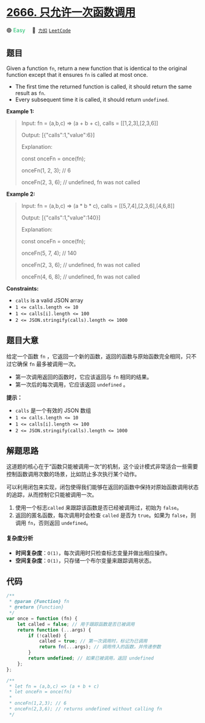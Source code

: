 # [2666. 只允许一次函数调用](https://2xiao.github.io/leetcode-js/problem/2666.html)

🟢 <font color=#15bd66>Easy</font>&emsp; 🔗&ensp;[`力扣`](https://leetcode.cn/problems/allow-one-function-call) [`LeetCode`](https://leetcode.com/problems/allow-one-function-call)

## 题目

Given a function `fn`, return a new function that is identical to the original
function except that it ensures `fn` is called at most once.

- The first time the returned function is called, it should return the same result as `fn`.
- Every subsequent time it is called, it should return `undefined`.

**Example 1:**

> Input: fn = (a,b,c) => (a + b + c), calls = [[1,2,3],[2,3,6]]
>
> Output: [{"calls":1,"value":6}]
>
> Explanation:
>
> const onceFn = once(fn);
>
> onceFn(1, 2, 3); // 6
>
> onceFn(2, 3, 6); // undefined, fn was not called

**Example 2:**

> Input: fn = (a,b,c) => (a \* b \* c), calls = [[5,7,4],[2,3,6],[4,6,8]]
>
> Output: [{"calls":1,"value":140}]
>
> Explanation:
>
> const onceFn = once(fn);
>
> onceFn(5, 7, 4); // 140
>
> onceFn(2, 3, 6); // undefined, fn was not called
>
> onceFn(4, 6, 8); // undefined, fn was not called

**Constraints:**

- `calls` is a valid JSON array
- `1 <= calls.length <= 10`
- `1 <= calls[i].length <= 100`
- `2 <= JSON.stringify(calls).length <= 1000`

## 题目大意

给定一个函数 `fn` ，它返回一个新的函数，返回的函数与原始函数完全相同，只不过它确保 `fn` 最多被调用一次。

- 第一次调用返回的函数时，它应该返回与 `fn` 相同的结果。
- 第一次后的每次调用，它应该返回 `undefined` 。

**提示：**

- `calls` 是一个有效的 JSON 数组
- `1 <= calls.length <= 10`
- `1 <= calls[i].length <= 100`
- `2 <= JSON.stringify(calls).length <= 1000`

## 解题思路

这道题的核心在于“函数只能被调用一次”的机制，这个设计模式非常适合一些需要控制函数调用次数的场景，比如防止多次执行某个动作。

可以利用闭包来实现，闭包使得我们能够在返回的函数中保持对原始函数调用状态的追踪，从而控制它只能被调用一次。

1. 使用一个标志`called` 来跟踪该函数是否已经被调用过，初始为 `false`。
2. 返回的匿名函数，每次调用时会检查 `called` 是否为 `true`。如果为 `false`，则调用 `fn`，否则返回 `undefined`。

#### 复杂度分析

- **时间复杂度**：`O(1)`，每次调用时只检查标志变量并做出相应操作。
- **空间复杂度**：`O(1)`，只存储一个布尔变量来跟踪调用状态。

## 代码

```javascript
/**
 * @param {Function} fn
 * @return {Function}
 */
var once = function (fn) {
	let called = false; // 用于跟踪函数是否已被调用
	return function (...args) {
		if (!called) {
			called = true; // 第一次调用时，标记为已调用
			return fn(...args); // 调用传入的函数，并传递参数
		}
		return undefined; // 如果已被调用，返回 undefined
	};
};

/**
 * let fn = (a,b,c) => (a + b + c)
 * let onceFn = once(fn)
 *
 * onceFn(1,2,3); // 6
 * onceFn(2,3,6); // returns undefined without calling fn
 */
```
